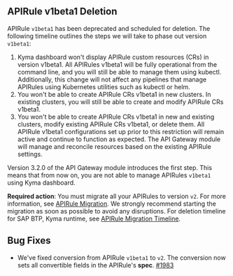## APIRule v1beta1 Deletion

APIRule `v1beta1` has been deprecated and scheduled for deletion. The following timeline outlines the steps we will take to phase out version `v1beta1`:
1. Kyma dashboard won't display APIRule custom resources (CRs) in version v1beta1. All APIRules v1beta1 will be fully operational from the command line, and you will still be able to manage them using kubectl. Additionally, this change will not affect any pipelines that manage APIRules using Kubernetes utilities such as kubectl or helm.
2. You won't be able to create APIRule CRs v1beta1 in new clusters. In existing clusters, you will still be able to create and modify APIRule CRs v1beta1.
3. You won't be able to create APIRule CRs v1beta1 in new and existing clusters, modify existing APIRule CRs v1beta1, or delete them. All APIRule v1beta1 configurations set up prior to this restriction will remain active and continue to function as expected. The API Gateway module will manage and reconcile resources based on the existing APIRule settings.

Version 3.2.0 of the API Gateway module introduces the first step. This means that from now on, you are not able to manage APIRules `v1beta1` using Kyma dashboard. 

**Required action**: You must migrate all your APIRules to version `v2`. For more information, see [APIRule Migration](../user/apirule-migration/). We strongly recommend starting the migration as soon as possible to avoid any disruptions. For deletion timeline for SAP BTP, Kyma runtime, see [APIRule Migration Timeline](https://help.sap.com/whats-new/cf0cb2cb149647329b5d02aa96303f56?locale=en-US&Component=Kyma+Runtime&Valid_as_Of=2025-08-12:2025-08-12).


## Bug Fixes
- We've fixed conversion from APIRule `v1beta1` to `v2`. The conversion now sets all convertible fields in the APIRule's **spec**. [#1983](https://github.com/kyma-project/api-gateway/issues/1983)